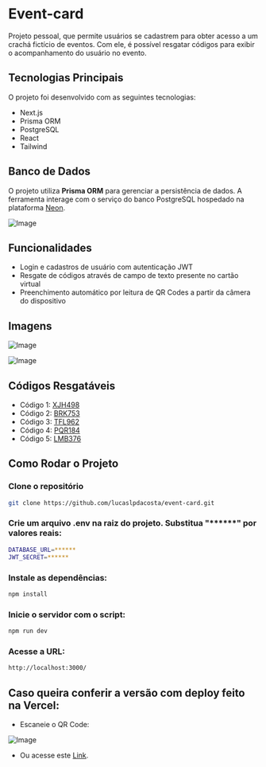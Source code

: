 # Event-card 

Projeto pessoal, que permite usuários se cadastrem para obter acesso a um crachá fictício de eventos. Com ele, é possível resgatar códigos para exibir o acompanhamento do usuário no evento.

## Tecnologias Principais

O projeto foi desenvolvido com as seguintes tecnologias:  

- Next.js 
- Prisma ORM
- PostgreSQL
- React
- Tailwind

## Banco de Dados  

O projeto utiliza **Prisma ORM** para gerenciar a persistência de dados. A ferramenta interage com o serviço do banco PostgreSQL hospedado na plataforma [Neon](https://neon.tech/).

![Image](https://github.com/user-attachments/assets/f2d9ebf0-acb1-40cb-876a-4733ade3abdc)

## Funcionalidades

- Login e cadastros de usuário com autenticação JWT
- Resgate de códigos através de campo de texto presente no cartão virtual
- Preenchimento automático por leitura de QR Codes a partir da câmera do dispositivo

## Imagens

![Image](https://github.com/user-attachments/assets/5cb262f1-7958-4479-9b08-031fda1a690c)

![Image](https://github.com/user-attachments/assets/bdce763d-b85d-48cf-b4a3-145852825be3)

## Códigos Resgatáveis

- Código 1: [XJH498](https://github.com/user-attachments/assets/09ddd61a-4343-476f-a095-7a957426fc0b)
- Código 2: [BRK753](https://github.com/user-attachments/assets/bbfdcb54-7613-4519-9592-5b3741b0dd4b)
- Código 3: [TFL962](https://github.com/user-attachments/assets/81f08942-43a9-41dd-b947-643120e43f51)
- Código 4: [PQR184](https://github.com/user-attachments/assets/556dc5ad-4316-4e39-9ab1-bd27cdec2762)
- Código 5: [LMB376](https://github.com/user-attachments/assets/a890b309-b34b-4de2-aa84-06faf675982f)

## Como Rodar o Projeto 

###  Clone o repositório
```sh
git clone https://github.com/lucaslpdacosta/event-card.git
```

###  Crie um arquivo .env na raiz do projeto. Substitua "******" por valores reais:
```sh
DATABASE_URL=******
JWT_SECRET=******
```

###  Instale as dependências:
```sh
npm install
```

###  Inicie o servidor com o script:
```sh
npm run dev
```

###  Acesse a URL:
```sh
http://localhost:3000/
```

## Caso queira conferir a versão com deploy feito na Vercel:

- Escaneie o QR Code:

![Image](https://github.com/user-attachments/assets/84a32f4c-e6c4-4ac6-9e6f-08fa54d55718)

- Ou acesse este [Link](https://event-card-ten.vercel.app).
